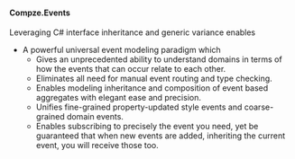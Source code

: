 ﻿<div>

#### Compze.Events
Leveraging C# interface inheritance and generic variance enables
* A powerful universal event modeling paradigm which
  * Gives an unprecedented ability to understand domains in terms of how the events that can occur relate to each other.
  * Eliminates all need for manual event routing and type checking.
  * Enables modeling inheritance and composition of event based aggregates with elegant ease and precision.
  * Unifies fine-grained property-updated style events and coarse-grained domain events.
  * Enables subscribing to precisely the event you need, yet be guaranteed that when new events are added, inheriting the current event, you will receive those too.

</div>
